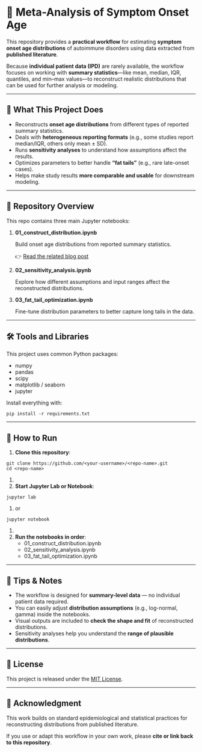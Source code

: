 # **🧠 Meta-Analysis of Symptom Onset Age**

This repository provides a **practical workflow** for estimating **symptom onset age distributions** of autoimmune disorders using data extracted from **published literature**.

Because **individual patient data (IPD)** are rarely available, the workflow focuses on working with **summary statistics**—like mean, median, IQR, quantiles, and min–max values—to reconstruct realistic distributions that can be used for further analysis or modeling.

---

## **🌟 What This Project Does**

- Reconstructs **onset age distributions** from different types of reported summary statistics.
- Deals with **heterogeneous reporting formats** (e.g., some studies report median/IQR, others only mean ± SD).
- Runs **sensitivity analyses** to understand how assumptions affect the results.
- Optimizes parameters to better handle **“fat tails”** (e.g., rare late-onset cases).
- Helps make study results **more comparable and usable** for downstream modeling.

---

## **📁 Repository Overview**

This repo contains three main Jupyter notebooks:

1. **01_construct_distribution.ipynb**
    
    Build onset age distributions from reported summary statistics.
    
    👉 [Read the related blog post](https://davidzhao1015.github.io/blog/2025/reconstruct-age-distribution/)
    
2. **02_sensitivity_analysis.ipynb**
    
    Explore how different assumptions and input ranges affect the reconstructed distributions.
    
3. **03_fat_tail_optimization.ipynb**
    
    Fine-tune distribution parameters to better capture long tails in the data.
    

---

## **🛠️ Tools and Libraries**

This project uses common Python packages:

- numpy
- pandas
- scipy
- matplotlib / seaborn
- jupyter

Install everything with:

```
pip install -r requirements.txt
```

---

## **🚀 How to Run**

1. **Clone this repository**:

```
git clone https://github.com/<your-username>/<repo-name>.git
cd <repo-name>
```

1. 
2. **Start Jupyter Lab or Notebook**:

```
jupyter lab
```

1. or

```
jupyter notebook
```

1. 
2. **Run the notebooks in order**:
    - 01_construct_distribution.ipynb
    - 02_sensitivity_analysis.ipynb
    - 03_fat_tail_optimization.ipynb

---

## **📌 Tips & Notes**

- The workflow is designed for **summary-level data** — no individual patient data required.
- You can easily adjust **distribution assumptions** (e.g., log-normal, gamma) inside the notebooks.
- Visual outputs are included to **check the shape and fit** of reconstructed distributions.
- Sensitivity analyses help you understand the **range of plausible distributions**.

---

## **📜 License**

This project is released under the [MIT License](https://www.notion.so/LICENSE).

---

## **🤝 Acknowledgment**

This work builds on standard epidemiological and statistical practices for reconstructing distributions from published literature.

If you use or adapt this workflow in your own work, please **cite or link back to this repository**.
